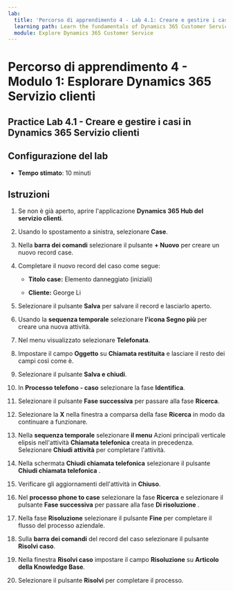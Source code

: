 ```yaml
---
lab:
  title: 'Percorso di apprendimento 4 - Lab 4.1: Creare e gestire i casi in Dynamics 365 Servizio clienti'
  learning path: Learn the fundamentals of Dynamics 365 Customer Service
  module: Explore Dynamics 365 Customer Service
---
```


Percorso di apprendimento 4 - Modulo 1: Esplorare Dynamics 365 Servizio clienti
========================

## Practice Lab 4.1 - Creare e gestire i casi in Dynamics 365 Servizio clienti

## Configurazione del lab

  - **Tempo stimato**: 10 minuti

## Istruzioni

1. Se non è già aperto, aprire l'applicazione **Dynamics 365 Hub del servizio clienti**.

2. Usando lo spostamento a sinistra, selezionare **Case**.

3.  Nella **barra dei comandi** selezionare il pulsante **+ Nuovo** per creare un nuovo record case. 

4.  Completare il nuovo record del caso come segue:

    - **Titolo case:** Elemento danneggiato (iniziali)

    - **Cliente:** George Li

5.  Selezionare il pulsante **Salva** per salvare il record e lasciarlo aperto. 

6.  Usando la **sequenza temporale** selezionare **l'icona Segno più** per creare una nuova attività. 

7.  Nel menu visualizzato selezionare **Telefonata**.

8.  Impostare il campo **Oggetto** su **Chiamata restituita** e lasciare il resto dei campi così come è.

9.  Selezionare il pulsante **Salva e chiudi**.

10. In **Processo telefono - caso** selezionare la fase **Identifica**.

11. Selezionare il pulsante **Fase successiva** per passare alla fase **Ricerca**.

12. Selezionare la **X** nella finestra a comparsa della fase **Ricerca** in modo da continuare a funzionare. 

13. Nella **sequenza temporale** selezionare **il menu** Azioni principali verticale elipsis nell'attività **Chiamata telefonica** creata in precedenza. Selezionare **Chiudi attività** per completare l'attività. 

14. Nella schermata **Chiudi chiamata telefonica** selezionare il pulsante **Chiudi chiamata telefonica** . 

15. Verificare gli aggiornamenti dell'attività in **Chiuso**. 

16. Nel **processo phone to case** selezionare la fase **Ricerca** e selezionare il pulsante **Fase successiva** per passare alla fase **Di risoluzione** .

17. Nella fase **Risoluzione** selezionare il pulsante **Fine** per completare il flusso del processo aziendale. 

18. Sulla **barra dei comandi** del record del caso selezionare il pulsante **Risolvi caso**. 

19. Nella finestra **Risolvi caso** impostare il campo **Risoluzione** su **Articolo della Knowledge Base**. 

20. Selezionare il pulsante **Risolvi** per completare il processo. 

